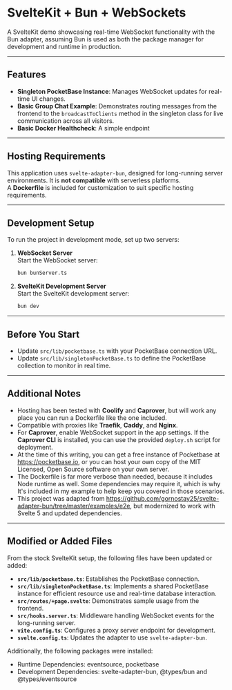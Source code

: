 # **SvelteKit + Bun + WebSockets**

A SvelteKit demo showcasing real-time WebSocket functionality with the Bun adapter, assuming Bun is used as both the package manager for development and runtime in production.

---

## **Features**
- **Singleton PocketBase Instance**: Manages WebSocket updates for real-time UI changes.  
- **Basic Group Chat Example**: Demonstrates routing messages from the frontend to the `broadcastToClients` method in the singleton class for live communication across all visitors.
- **Basic Docker Healthcheck**: A simple endpoint 

---

## **Hosting Requirements**

This application uses `svelte-adapter-bun`, designed for long-running server environments. It is **not compatible** with serverless platforms.  
A **Dockerfile** is included for customization to suit specific hosting requirements.

---

## **Development Setup**

To run the project in development mode, set up two servers:

1. **WebSocket Server**  
   Start the WebSocket server:  
   ```bash
   bun bunServer.ts
   ```

2. **SvelteKit Development Server**  
   Start the SvelteKit development server:  
   ```bash
   bun dev
   ```

---

## **Before You Start**
- Update `src/lib/pocketbase.ts` with your PocketBase connection URL.  
- Update `src/lib/singletonPocketBase.ts` to define the PocketBase collection to monitor in real time.

---

## **Additional Notes**
- Hosting has been tested with **Coolify** and **Caprover**, but will work any place you can run a Dockerfile like the one included.
- Compatible with proxies like **Traefik**, **Caddy**, and **Nginx**.
- For **Caprover**, enable WebSocket support in the app settings. If the **Caprover CLI** is installed, you can use the provided `deploy.sh` script for deployment.
- At the time of this writing, you can get a free instance of Pocketbase at https://pocketbase.io, or you can host your own copy of the MIT Licensed, Open Source software on your own server.
- The Dockerfile is far more verbose than needed, because it includes Node runtime as well. Some dependencies may require it, which is why It's included in my example to help keep you covered in those scenarios.
- This project was adapted from https://github.com/gornostay25/svelte-adapter-bun/tree/master/examples/e2e, but modernized to work with Svelte 5 and updated dependencies.

---

## **Modified or Added Files**

From the stock SvelteKit setup, the following files have been updated or added:

- **`src/lib/pocketbase.ts`**: Establishes the PocketBase connection.  
- **`src/lib/singletonPocketBase.ts`**: Implements a shared PocketBase instance for efficient resource use and real-time database interaction.  
- **`src/routes/+page.svelte`**: Demonstrates sample usage from the frontend.  
- **`src/hooks.server.ts`**: Middleware handling WebSocket events for the long-running server.  
- **`vite.config.ts`**: Configures a proxy server endpoint for development.  
- **`svelte.config.ts`**: Updates the adapter to use `svelte-adapter-bun`.

Additionally, the following packages were installed:

- Runtime Dependencies: eventsource, pocketbase
- Development Dependencies: svelte-adapter-bun, @types/bun and @types/eventsource